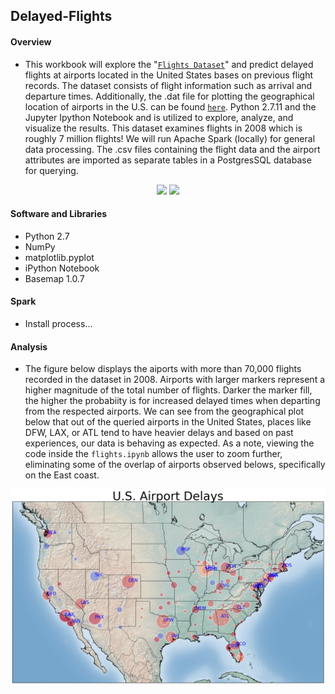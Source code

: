 ## Delayed-Flights

#### Overview
- This workbook will explore the "[`Flights Dataset`](http://stat-computing.org/dataexpo/2009/the-data.html)" and predict delayed flights at airports located in the United States bases on previous flight records. The dataset consists of flight information such as arrival and departure times. Additionally, the .dat file for plotting the geographical location of airports in the U.S. can be found [`here`](https://github.com/jpatokal/openflights/blob/master/data/airports.dat). Python 2.7.11  and the Jupyter Ipython Notebook and is utilized to explore, analyze, and visualize the results. This dataset examines flights in 2008 which is roughly 7 million flights! We will run Apache Spark (locally) for general data processing. The .csv files containing the flight data and the airport attributes are imported as separate tables in a PostgresSQL database for querying. 

<p align = "center">
<img src = "https://upload.wikimedia.org/wikipedia/commons/e/ea/Spark-logo-192x100px.png">
<img src = "http://www.vtkom.com/wp-content/uploads/2015/01/postgresql_logo-555px-150x150.png">
</p>

#### Software and Libraries
- Python 2.7
- NumPy
- matplotlib.pyplot 
- iPython Notebook
- Basemap 1.0.7

#### Spark

- Install process...

#### Analysis 

- The figure below displays the aiports with more than 70,000 flights recorded in the dataset in 2008. Airports with larger markers represent a higher magnitude of the total number of flights. Darker the marker fill, the higher the probabiity is for increased delayed times when departing from the respected airports. We can see from the geographical plot below that out of the queried airports in the United States, places like DFW, LAX, or ATL tend to have heavier delays and based on past experiences, our data is behaving as expected. As a note, viewing the code inside the `flights.ipynb` allows the user to zoom further, eliminating some of the overlap of airports observed belows, specifically on the East coast. 

![alt tab](delayed_flights_plot.png)
